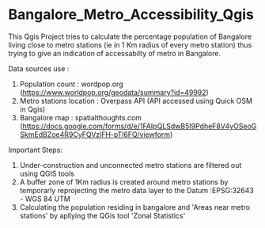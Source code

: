 # Bangalore_Metro_Accessibility_Qgis

This Qgis Project tries to calculate the percentage population of Bangalore living close to metro stations (ie in 1 Km radius of every metro station) thus trying to give an indication of accessabilty of metro in Bangalore.


Data sources use : 

1) Population count : wordpop.org (https://www.worldpop.org/geodata/summary?id=49992)
2) Metro stations location : Overpass API (API accessed using Quick OSM in Qgis)
3) Bangalore map : spatialthoughts.com (https://docs.google.com/forms/d/e/1FAIpQLSdwB5I9PdheF8V4yOSeoGSkmEdBZoe4R9CyFQVzlFH-pTl6FQ/viewform)


Important Steps:
1) Under-construction and unconnected metro stations are filtered out using QGIS tools
2) A buffer zone of 1Km radius is created around metro stations by temporarly reprojecting the metro data layer to the Datum :EPSG:32643 - WGS 84 UTM
3) Calculating the population residing in bangalore and 'Areas near metro stations' by apllying the QGis tool 'Zonal Statistics'

